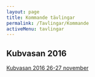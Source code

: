 ```yaml
---
layout: page
title: Kommande tävlingar
permalink: /Tavlingar/Kommande
activeMenu: tavlingar
---
```


## Kubvasan 2016
<a class="list-group-item" href="https://www.worldcubeassociation.org/competitions/Kubvasan2016/">Kubvasan 2016 26-27 november</a>
